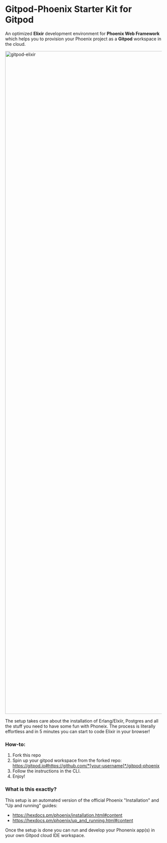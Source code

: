 # Gitpod-Phoenix Starter Kit for Gitpod

An optimized **Elixir** development environment for **Phoenix Web Framework** which helps you to provision your Phoenix project as a **Gitpod** workspace in the cloud.

<img width="2131" alt="gitpod-elixir" src="https://user-images.githubusercontent.com/598962/81978200-76da4e80-962b-11ea-9c53-d616fbc9f015.png">


The  setup takes care about the installation of Erlang/Elxiir, Postgres and all the stuff you need to have some fun with Phoneix. The process is literally effortless and in 5 minutes you can start to code Elixir in your browser!  

### How-to:

1. Fork this repo
2. Spin up your gitpod workspace from the forked repo: https://gitpod.io#https://github.com/*[your-username]*/gitpod-phoenix
3. Follow the instructions in the CLI.
4. Enjoy! 

### What is this exactly? 

This setup is an automated version of the official Phoenix "Installation" and "Up and running" guides:  
- https://hexdocs.pm/phoenix/installation.html#content
- https://hexdocs.pm/phoenix/up_and_running.html#content

Once the setup is done you can run and develop your Phonenix app(s) in your own Gitpod cloud IDE workspace.
